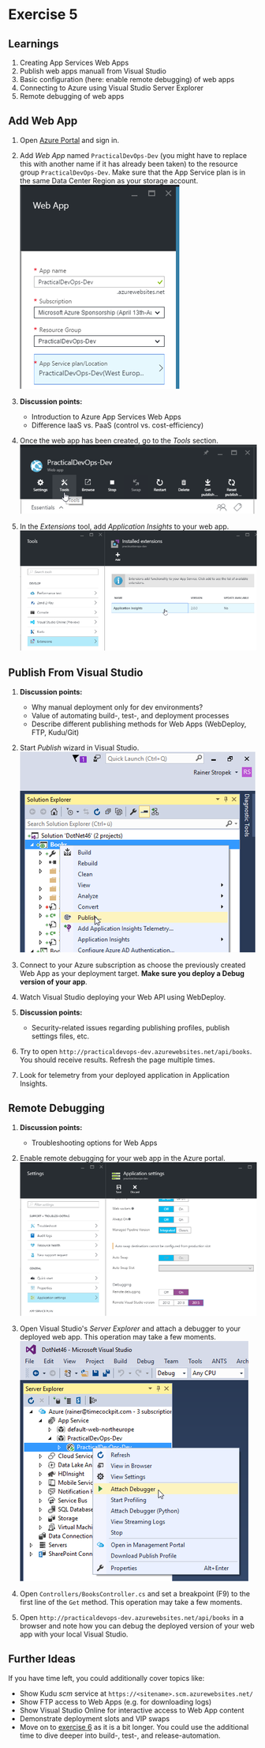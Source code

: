 # Exercise 5


## Learnings

1. Creating App Services Web Apps
1. Publish web apps manuall from Visual Studio
1. Basic configuration (here: enable remote debugging) of web apps
1. Connecting to Azure using Visual Studio Server Explorer
1. Remote debugging of web apps


## Add Web App

1. Open [Azure Portal](https://portal.azure.com) and sign in.

1. Add *Web App* named `PracticalDevOps-Dev` (you might have to replace this with another name if it has already been taken) to the resource group `PracticalDevOps-Dev`. Make sure that the App Service plan is in the same Data Center Region as your storage account.<br/>
   ![Add Web App](img/create-web-app.png)

1. **Discussion points:**
   * Introduction to Azure App Services Web Apps
   * Difference IaaS vs. PaaS (control vs. cost-efficiency)

1. Once the web app has been created, go to the *Tools* section.<br/>
   ![Web App Tools](img/web-app-tools.png)
   
1. In the *Extensions* tool, add *Application Insights* to your web app.<br/>
   ![Application Insights Tool](img/web-app-application-insights.png) 


## Publish From Visual Studio

1. **Discussion points:**
   * Why manual deployment only for dev environments?
   * Value of automating build-, test-, and deployment processes
   * Describe different publishing methods for Web Apps (WebDeploy, FTP, Kudu/Git)

1. Start *Publish* wizard in Visual Studio.<br/>
   ![Publish Wizard](img/visual-studio-publish.png)

1. Connect to your Azure subscription as choose the previously created Web App as your deployment target. **Make sure you deploy a Debug version of your app**.

1. Watch Visual Studio deploying your Web API using WebDeploy.

1. **Discussion points:**
   * Security-related issues regarding publishing profiles, publish settings files, etc.

1. Try to open `http://practicaldevops-dev.azurewebsites.net/api/books`. You should receive results. Refresh the page multiple times.

1. Look for telemetry from your deployed application in Application Insights.


## Remote Debugging

1. **Discussion points:**
   * Troubleshooting options for Web Apps

1. Enable remote debugging for your web app in the Azure portal.<br/>
   ![Enable Remote Debugging](img/enable-remote-debugging.png)

1. Open Visual Studio's *Server Explorer* and attach a debugger to your deployed web app. This operation may take a few moments.<br/>
   ![Attach Debugger](img/attach-debugger-server-explorer.png)

1. Open `Controllers/BooksController.cs` and set a breakpoint (F9) to the first line of the `Get` method. This operation may take a few moments.

1. Open `http://practicaldevops-dev.azurewebsites.net/api/books` in a browser and note how you can debug the deployed version of your web app with your local Visual Studio.

   
## Further Ideas

If you have time left, you could additionally cover topics like:

* Show Kudu *scm* service at `https://<sitename>.scm.azurewebsites.net/`
* Show FTP access to Web Apps (e.g. for downloading logs)
* Show Visual Studio Online for interactive access to Web App content
* Demonstrate deployment slots and VIP swaps
* Move on to [exercise 6](exercise06.md) as it is a bit longer. You could use the additional time to dive deeper into build-, test-, and release-automation.